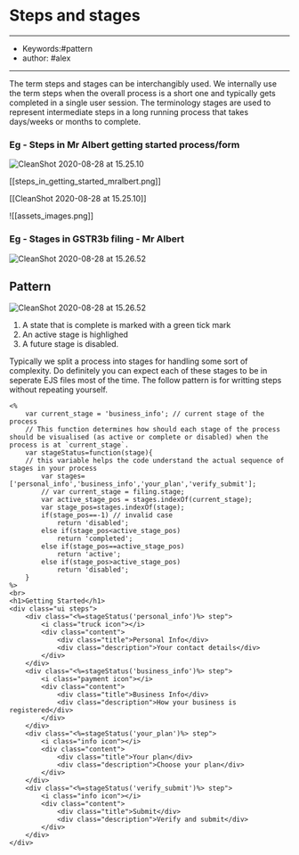 # Steps and stages 
---
- Keywords:#pattern
- author: #alex
---
The term steps and stages can be interchangibly used. We internally use the term steps when the overall process is a short one and typically gets completed in a single user session. The terminology stages are used to represent intermediate steps in a long running process that takes days/weeks or months to complete. 



### Eg - Steps in Mr Albert getting started process/form

![CleanShot 2020-08-28 at 15.25.10](/Users/alex/ec2code/switchless/docs/docs/files/steps_in_getting_started_mralbert.png)

[[steps_in_getting_started_mralbert.png]]

[[CleanShot 2020-08-28 at 15.25.10]]

![[assets_images.png]]

### Eg - Stages in GSTR3b filing - Mr Albert

![CleanShot 2020-08-28 at 15.26.52](/Users/alex/ec2code/switchless/docs/docs/files/stages_in_gstr3b.png)

## Pattern
![CleanShot 2020-08-28 at 15.26.52](/Users/alex/ec2code/switchless/docs/docs/files/stages_pattern.png)

1. A state that is complete is marked with a green tick mark
2. An active stage is highlighed 
3. A future stage is disabled. 



Typically we split a process into stages for handling some sort of complexity. Do definitely you can expect each of these stages to be in seperate EJS files most of the time. The follow pattern is for writting steps without repeating yourself. 

```ejs
<%
	var current_stage = 'business_info'; // current stage of the process 
	// This function determines how should each stage of the process should be visualised (as active or complete or disabled) when the 	 process is at `current_stage`. 
	var stageStatus=function(stage){ 
    // this variable helps the code understand the actual sequence of stages in your process
		var stages=['personal_info','business_info','your_plan','verify_submit'];
		// var current_stage = filing.stage;
		var active_stage_pos = stages.indexOf(current_stage); 
		var stage_pos=stages.indexOf(stage);
		if(stage_pos==-1) // invalid case
			return 'disabled';
		else if(stage_pos<active_stage_pos)
			return 'completed';
		else if(stage_pos==active_stage_pos)
			return 'active';
		else if(stage_pos>active_stage_pos)
			return 'disabled';
	}
%>
<br>
<h1>Getting Started</h1>
<div class="ui steps">
	<div class="<%=stageStatus('personal_info')%> step">
		<i class="truck icon"></i>
		<div class="content">
			<div class="title">Personal Info</div>
			<div class="description">Your contact details</div>
		</div>
	</div>
	<div class="<%=stageStatus('business_info')%> step">
		<i class="payment icon"></i>
		<div class="content">
			<div class="title">Business Info</div>
			<div class="description">How your business is registered</div>
		</div>
	</div>
	<div class="<%=stageStatus('your_plan')%> step">
		<i class="info icon"></i>
		<div class="content">
			<div class="title">Your plan</div>
			<div class="description">Choose your plan</div>
		</div>
	</div>
	<div class="<%=stageStatus('verify_submit')%> step">
		<i class="info icon"></i>
		<div class="content">
			<div class="title">Submit</div>
			<div class="description">Verify and submit</div>
		</div>
	</div>
</div>
```


